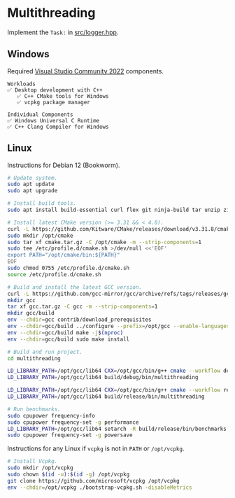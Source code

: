 # Multithreading
Implement the `Task:` in [src/logger.hpp](src/logger.hpp).

## Windows
Required [Visual Studio Community 2022](https://visualstudio.microsoft.com/vs/community/) components.

```
Workloads
✅ Desktop development with C++
   ✅ C++ CMake tools for Windows
   ✅ vcpkg package manager

Individual Components
✅ Windows Universal C Runtime
✅ C++ Clang Compiler for Windows
```

## Linux
Instructions for Debian 12 (Bookworm).

```sh
# Update system.
sudo apt update
sudo apt upgrade

# Install build tools.
sudo apt install build-essential curl flex git ninja-build tar unzip zip

# Install latest CMake version (>= 3.31 && < 4.0).
curl -L https://github.com/Kitware/CMake/releases/download/v3.31.8/cmake-3.31.8-linux-x86_64.tar.gz -o cmake.tar.gz
sudo mkdir /opt/cmake
sudo tar xf cmake.tar.gz -C /opt/cmake -m --strip-components=1
sudo tee /etc/profile.d/cmake.sh >/dev/null <<'EOF'
export PATH="/opt/cmake/bin:${PATH}"
EOF
sudo chmod 0755 /etc/profile.d/cmake.sh
source /etc/profile.d/cmake.sh

# Build and install the latest GCC version.
curl -L https://github.com/gcc-mirror/gcc/archive/refs/tags/releases/gcc-15.2.0.tar.gz -o gcc.tar.gz
mkdir gcc
tar xf gcc.tar.gz -C gcc -m --strip-components=1
mkdir gcc/build
env --chdir=gcc contrib/download_prerequisites
env --chdir=gcc/build ../configure --prefix=/opt/gcc --enable-languages=c,c++ --disable-multilib
env --chdir=gcc/build make -j$(nproc)
env --chdir=gcc/build sudo make install

# Build and run project.
cd multithreading

LD_LIBRARY_PATH=/opt/gcc/lib64 CXX=/opt/gcc/bin/g++ cmake --workflow debug
LD_LIBRARY_PATH=/opt/gcc/lib64 build/debug/bin/multithreading

LD_LIBRARY_PATH=/opt/gcc/lib64 CXX=/opt/gcc/bin/g++ cmake --workflow release
LD_LIBRARY_PATH=/opt/gcc/lib64 build/release/bin/multithreading

# Run benchmarks.
sudo cpupower frequency-info
sudo cpupower frequency-set -g performance
LD_LIBRARY_PATH=/opt/gcc/lib64 setarch -R build/release/bin/benchmarks
sudo cpupower frequency-set -g powersave
```

Instructions for any Linux if `vcpkg` is not in `PATH` or `/opt/vcpkg`.

```sh
# Install Vcpkg.
sudo mkdir /opt/vcpkg
sudo chown $(id -u):$(id -g) /opt/vcpkg
git clone https://github.com/microsoft/vcpkg /opt/vcpkg
env --chdir=/opt/vcpkg ./bootstrap-vcpkg.sh -disableMetrics
```
